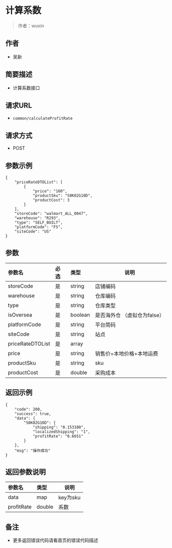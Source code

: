 # 计算系数

> 作者：wuxin

## 作者
- 吴新
    
## 简要描述

- 计算系数接口

## 请求URL
- ` common/calculateProfitRate `
  
## 请求方式
- POST 

## 参数示例 

``` 
{
    "priceRateDTOList": [
        {
            "price": "160",
            "productSku": "S0K02G10D",
			"productCost": 3
        }
    ],
    "storeCode": "walmart_ALL_0047",
    "warehouse": "R293",
	"type": "SELF_BUILT",
    "platformCode": "FS",
	"siteCode": "US"
}
```

## 参数

|参数名|必选|类型|说明|
|:----    |:---|:----- |-----   |
|storeCode |是  |string |店铺编码   |
|warehouse |是  |string | 仓库编码    |
|type |是  |string | 仓库类型    |
|isOversea | 是| boolean | 是否海外仓 （虚拟仓为false）| 
|platformCode     |是  |string |   平台简码  |
|siteCode | 是 | string | 站点 |
|priceRateDTOList     |是  |array |     |
|price     |是  |string |  销售价=本地价格+本地运费   |
|productSku     |是  |string |   sku  |
|productCost     |是  |double |   采购成本  ||

## 返回示例 

``` 
{
    "code": 200,
    "success": true,
    "data": {
        "S0K02G10D": {
            "shipping": "0.153100",
            "localizedShipping": "1",
            "profitRate": "0.6651"
        }
    },
    "msg": "操作成功"
}
```

## 返回参数说明 

|参数名|类型|说明|
|:-----  |:-----|-----                           |
|data |map   |key为sku  |
|profitRate |double   |系数  |

## 备注 

- 更多返回错误代码请看首页的错误代码描述